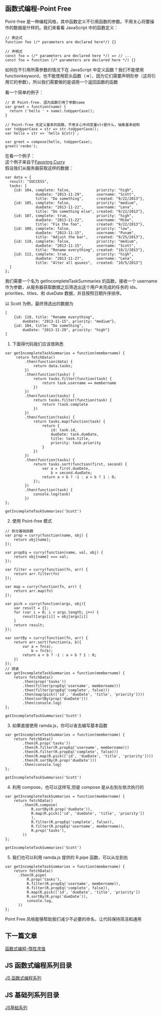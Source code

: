 ## 函数式编程-Point Free

Point-free 是一种编程风格，其中函数定义不引用函数的参数。不用关心将要操作的数据是什样的。我们来看看 JavaScript 中的函数定义：
```
// 表达式
function foo (/* parameters are declared here*/) {}

// 声明式
const foo = (/* parameters are declared here */) => // ...
const foo = function (/* parameters are declared here */) {}
```


如何在不引用所需参数的情况下在 JavaScript 中定义函数？我们不能使用 functionkeyword，也不能使用箭头函数（=>），因为它们需要声明形参（这将引用它的参数）。所以我们需要做的是调用一个返回函数的函数<br/>

看一个简单的例子：<br/>

```
// 非 Point-free. 因为函数引用了参数name
var greet = function(name) {
  return ('hello ' + name).toUpperCase();
}

// Point-free 先定义基本的函数，不用关心中间变量str是什么，抽象基本结构
var toUpperCase = str => str.toUpperCase();
var hello = str => `hello ${str}`; 

var greet = compose(hello, toUpperCase);
greet('renbo');
```

在看一个例子：<br/>
这个例子来自于<a href="https://fr.umio.us/favoring-curry/">Favoring Curry</a><br/>
假设我们从服务器获取这样的数据：
```
var data = {
  result: "SUCCESS",
  tasks: [
    {id: 104, complete: false,            priority: "high",
              dueDate: "2013-11-29",      username: "Scott",
              title: "Do something",      created: "9/22/2013"},
    {id: 105, complete: false,            priority: "medium",
              dueDate: "2013-11-22",      username: "Lena",
              title: "Do something else", created: "9/22/2013"},
    {id: 107, complete: true,             priority: "high",
              dueDate: "2013-11-22",      username: "Mike",
              title: "Fix the foo",       created: "9/22/2013"},
    {id: 108, complete: false,            priority: "low",
              dueDate: "2013-11-15",      username: "Punam",
              title: "Adjust the bar",    created: "9/25/2013"},
    {id: 110, complete: false,            priority: "medium",
              dueDate: "2013-11-15",      username: "Scott",
              title: "Rename everything", created: "10/2/2013"},
    {id: 112, complete: true,             priority: "high",
              dueDate: "2013-11-27",      username: "Lena",
              title: "Alter all quuxes",  created: "10/5/2013"}
  ]
};
```

我们需要一个名为 getIncompleteTaskSummaries 的函数，接收一个 username 作为参数，从服务器获取数据之后筛选出这个用户未完成的任务的 ids、priorities、titles、和 dueDate 数据，并且按照日期升序排序。<br/>

以 Scott 为例，最终筛选出的数据为<br/>
```
[
    {id: 110, title: "Rename everything", 
        dueDate: "2013-11-15", priority: "medium"},
    {id: 104, title: "Do something", 
        dueDate: "2013-11-29", priority: "high"}
]
```
1. 下面得代码我们应该很熟悉<br/>
```
var getIncompleteTaskSummaries = function(membername) {
     return fetchData()
         .then(function(data) {
             return data.tasks;
         })
         .then(function(tasks) {
             return tasks.filter(function(task) {
                 return task.username == membername
             })
         })
         .then(function(tasks) {
             return tasks.filter(function(task) {
                 return !task.complete
             })
         })
         .then(function(tasks) {
             return tasks.map(function(task) {
                 return {
                     id: task.id,
                     dueDate: task.dueDate,
                     title: task.title,
                     priority: task.priority
                 }
             })
         })
         .then(function(tasks) {
             return tasks.sort(function(first, second) {
                 var a = first.dueDate,
                     b = second.dueDate;
                 return a < b ? -1 : a > b ? 1 : 0;
             });
         })
         .then(function(task) {
             console.log(task)
         })
};

getIncompleteTaskSummaries('Scott')
```

2. 使用 Point-free 模式<br/>
```
// 拆分基础函数
var prop = curry(function(name, obj) {
    return obj[name];
});

var propEq = curry(function(name, val, obj) {
    return obj[name] === val;
});

var filter = curry(function(fn, arr) {
    return arr.filter(fn)
});

var map = curry(function(fn, arr) {
    return arr.map(fn)
});

var pick = curry(function(args, obj){
    var result = {};
    for (var i = 0; i < args.length; i++) {
        result[args[i]] = obj[args[i]]
    }
    return result;
});

var sortBy = curry(function(fn, arr) {
    return arr.sort(function(a, b){
        var a = fn(a),
            b = fn(b);
        return a < b ? -1 : a > b ? 1 : 0;
    })
});
// 拼装
var getIncompleteTaskSummaries = function(membername) {
    return fetchData()
        .then(prop('tasks'))
        .then(filter(propEq('username', membername)))
        .then(filter(propEq('complete', false)))
        .then(map(pick(['id', 'dueDate', 'title', 'priority'])))
        .then(sortBy(prop('dueDate')))
        .then(console.log)
};

getIncompleteTaskSummaries('Scott')
```

3. 如果直接使用 ramda.js，你可以省去编写基本函数<br/>
```
var getIncompleteTaskSummaries = function(membername) {
    return fetchData()
        .then(R.prop('tasks'))
        .then(R.filter(R.propEq('username', membername)))
        .then(R.filter(R.propEq('complete', false)))
        .then(R.map(R.pick(['id', 'dueDate', 'title', 'priority'])))
        .then(R.sortBy(R.prop('dueDate')))
        .then(console.log)
};

getIncompleteTaskSummaries('Scott')
```

4. 利用 compose，也可以这样写,但是 compose 是从右到左依次执行的
```
var getIncompleteTaskSummaries = function(membername) {
    return fetchData()
        .then(R.compose(
            R.sortBy(R.prop('dueDate')),
            R.map(R.pick(['id', 'dueDate', 'title', 'priority'])
            ),
            R.filter(R.propEq('complete', false)),
            R.filter(R.propEq('username', membername)),
            R.prop('tasks'),
        ))
};

getIncompleteTaskSummaries('Scott')
```

5. 我们也可以利用 ramda.js 提供的 R.pipe 函数，可以从左到右
```
var getIncompleteTaskSummaries = function(membername) {
    return fetchData()
      .then(R.pipe(
          R.prop('tasks'),
          R.filter(R.propEq('username', membername)),
          R.filter(R.propEq('complete', false)),
          R.map(R.pick(['id', 'dueDate', 'title', 'priority'])
          R.sortBy(R.prop('dueDate')),
          console.log,
      ))
};
```


Point Free 风格能够帮助我们减少不必要的命名，让代码保持简洁和通用<br/>

## 下一篇文章
<a href='https://github.com/MarsPen/-notes-summary/blob/master/javascript/functionLazyChain.md'>函数式编程-惰性求值</a>

## JS 函数式编程系列目录
<a href='https://github.com/MarsPen/-notes-summary/blob/master/javascript/functional.md'>JS 函数式编程系列</a>

## JS 基础列系列目录
<a href='https://github.com/MarsPen/-notes-summary/blob/master/javascript/index.md'>JS基础系列</a>






